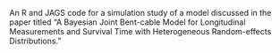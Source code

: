 
An R and JAGS code for a simulation study of a model discussed in the paper titled “A Bayesian Joint Bent-cable Model for Longitudinal Measurements and Survival Time with Heterogeneous Random-effects Distributions.”
